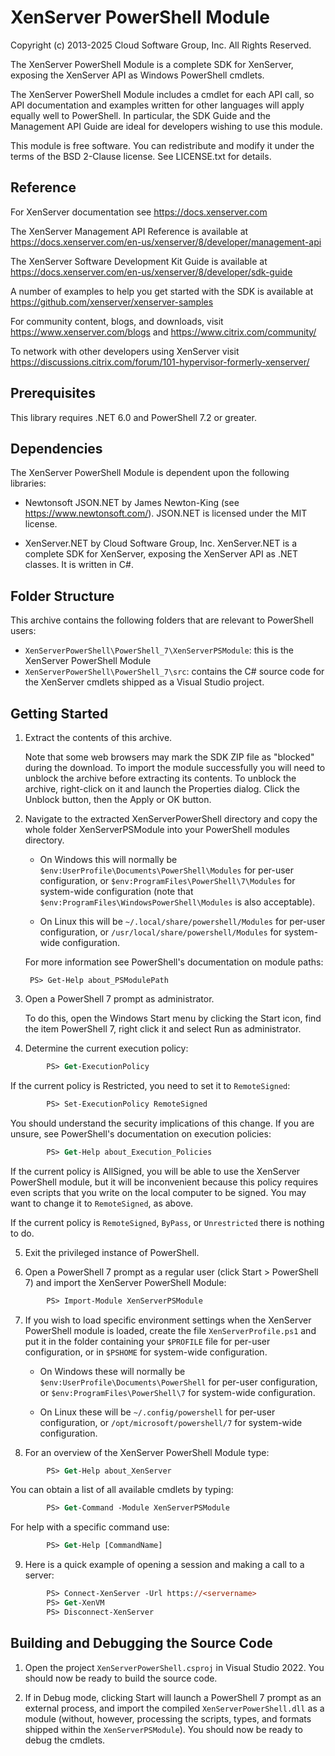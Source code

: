 # XenServer PowerShell Module

Copyright (c) 2013-2025 Cloud Software Group, Inc. All Rights Reserved.

The XenServer PowerShell Module is a complete SDK for XenServer,
exposing the XenServer API as Windows PowerShell cmdlets.

The XenServer PowerShell Module includes a cmdlet for each API call,
so API documentation and examples written for other languages will apply equally
well to PowerShell. In particular, the SDK Guide and the Management API Guide
are ideal for developers wishing to use this module.

This module is free software. You can redistribute and modify it under the
terms of the BSD 2-Clause license. See LICENSE.txt for details.

## Reference

For XenServer documentation see <https://docs.xenserver.com>

The XenServer Management API Reference is available at
<https://docs.xenserver.com/en-us/xenserver/8/developer/management-api>

The XenServer Software Development Kit Guide is available at
<https://docs.xenserver.com/en-us/xenserver/8/developer/sdk-guide>

A number of examples to help you get started with the SDK is available at
<https://github.com/xenserver/xenserver-samples>

For community content, blogs, and downloads, visit
<https://www.xenserver.com/blogs> and <https://www.citrix.com/community/>

To network with other developers using XenServer visit
<https://discussions.citrix.com/forum/101-hypervisor-formerly-xenserver/>

## Prerequisites

This library requires .NET 6.0 and PowerShell 7.2 or greater.

## Dependencies

The XenServer PowerShell Module is dependent upon the following libraries:

- Newtonsoft JSON.NET by James Newton-King (see <https://www.newtonsoft.com/>).
  JSON.NET is licensed under the MIT license.

- XenServer.NET by Cloud Software Group, Inc.
  XenServer.NET is a complete SDK for XenServer, exposing the XenServer
  API as .NET classes. It is written in C#.

## Folder Structure

This archive contains the following folders that are relevant to PowerShell users:

- `XenServerPowerShell\PowerShell_7\XenServerPSModule`: this is the XenServer PowerShell
  Module
- `XenServerPowerShell\PowerShell_7\src`: contains the C# source code for the XenServer
  cmdlets shipped as a Visual Studio project.

## Getting Started

1. Extract the contents of this archive.

    Note that some web browsers may mark the SDK ZIP file as "blocked" during
    the download. To import the module successfully you will need to unblock the
    archive before extracting its contents. To unblock the archive, right-click
    on it and launch the Properties dialog. Click the Unblock button, then the
    Apply or OK button.

2. Navigate to the extracted XenServerPowerShell directory and copy the whole
    folder XenServerPSModule into your PowerShell modules directory.

    - On Windows this will normally be `$env:UserProfile\Documents\PowerShell\Modules`
      for per-user configuration, or `$env:ProgramFiles\PowerShell\7\Modules` for
      system-wide configuration (note that `$env:ProgramFiles\WindowsPowerShell\Modules`
      is also acceptable).

    - On Linux this will be `~/.local/share/powershell/Modules` for per-user
      configuration, or `/usr/local/share/powershell/Modules` for system-wide
      configuration.

    For more information see PowerShell's documentation on module paths:

        PS> Get-Help about_PSModulePath

3. Open a PowerShell 7 prompt as administrator.

    To do this, open the Windows Start menu by clicking the Start icon, find
    the item PowerShell 7, right click it and select Run as administrator.

4. Determine the current execution policy:

```ps
        PS> Get-ExecutionPolicy
```

  If the current policy is Restricted, you need to set it to `RemoteSigned`:

```ps
        PS> Set-ExecutionPolicy RemoteSigned
```

  You should understand the security implications of this change. If you are
  unsure, see PowerShell's documentation on execution policies:

```ps
        PS> Get-Help about_Execution_Policies
```

  If the current policy is AllSigned, you will be able to use the XenServer
  PowerShell module, but it will be inconvenient because this policy requires
  even scripts that you write on the local computer to be signed. You may want
  to change it to `RemoteSigned`, as above.

  If the current policy is `RemoteSigned`, `ByPass`, or `Unrestricted` there is
  nothing to do.

5. Exit the privileged instance of PowerShell.

6. Open a PowerShell 7 prompt as a regular user (click Start > PowerShell 7)
    and import the XenServer PowerShell Module:

```ps
        PS> Import-Module XenServerPSModule
```

7. If you wish to load specific environment settings when the XenServer
    PowerShell module is loaded, create the file `XenServerProfile.ps1` and put it
    in the folder containing your `$PROFILE` file for per-user configuration, or
    in `$PSHOME` for system-wide configuration.

    - On Windows these will normally be `$env:UserProfile\Documents\PowerShell`
      for per-user configuration, or `$env:ProgramFiles\PowerShell\7` for
      system-wide configuration.

    - On Linux these will be `~/.config/powershell` for per-user configuration,
      or `/opt/microsoft/powershell/7` for system-wide configuration.

8. For an overview of the XenServer PowerShell Module type:

```ps
        PS> Get-Help about_XenServer
```

   You can obtain a list of all available cmdlets by typing:

```ps
        PS> Get-Command -Module XenServerPSModule
```

   For help with a specific command use:

```ps
        PS> Get-Help [CommandName]
```

9. Here is a quick example of opening a session and making a call to a server:

```ps
        PS> Connect-XenServer -Url https://<servername>
        PS> Get-XenVM
        PS> Disconnect-XenServer
```

## Building and Debugging the Source Code

1. Open the project `XenServerPowerShell.csproj` in Visual Studio 2022. You should
   now be ready to build the source code.

2. If in Debug mode, clicking Start will launch a PowerShell 7 prompt as an
   external process, and import the compiled `XenServerPowerShell.dll` as a module
   (without, however, processing the scripts, types, and formats shipped within
   the `XenServerPSModule`). You should now be ready to debug the cmdlets.
